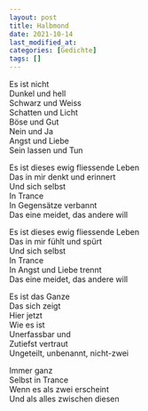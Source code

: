 ```yaml
---
layout: post
title: Halbmond
date: 2021-10-14
last_modified_at:
categories: [Gedichte]
tags: []
---
```


Es ist nicht  
Dunkel und hell  
Schwarz und Weiss  
Schatten und Licht  
Böse und Gut  
Nein und Ja  
Angst und Liebe  
Sein lassen und Tun

Es ist dieses ewig fliessende Leben  
Das in mir denkt und erinnert  
Und sich selbst  
In Trance  
In Gegensätze verbannt  
Das eine meidet, das andere will

Es ist dieses ewig fliessende Leben  
Das in mir fühlt und spürt  
Und sich selbst  
In Trance  
In Angst und Liebe trennt  
Das eine meidet, das andere will

Es ist das Ganze  
Das sich zeigt  
Hier jetzt  
Wie es ist  
Unerfassbar und  
Zutiefst vertraut  
Ungeteilt, unbenannt, nicht-zwei

Immer ganz  
Selbst in Trance  
Wenn es als zwei erscheint  
Und als alles zwischen diesen
